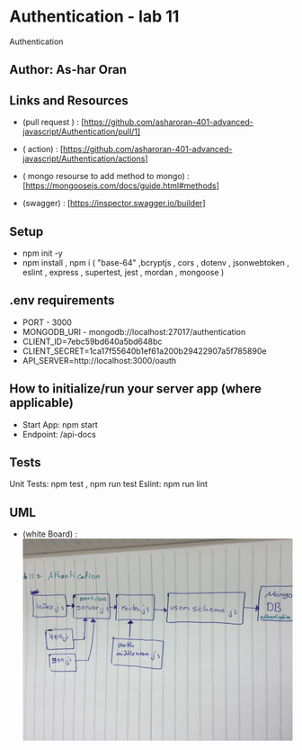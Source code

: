 # Authentication - lab 11

Authentication
## Author: As-har Oran
## Links and Resources
* (pull request ) : [https://github.com/asharoran-401-advanced-javascript/Authentication/pull/1]
* ( action) : [https://github.com/asharoran-401-advanced-javascript/Authentication/actions]

* ( mongo resourse to add method to mongo) : [https://mongoosejs.com/docs/guide.html#methods]

* (swagger) : [https://inspector.swagger.io/builder]
## Setup
- npm init -y
- npm install , npm i
( "base-64" ,bcryptjs , cors ,  dotenv , jsonwebtoken , eslint , express , supertest, jest  , mordan , mongoose )
## .env requirements
- PORT - 3000
- MONGODB_URI - mongodb://localhost:27017/authentication
- CLIENT_ID=7ebc59bd640a5bd648bc
- CLIENT_SECRET=1ca17f55640b1ef61a200b29422907a5f785890e
- API_SERVER=http://localhost:3000/oauth
## How to initialize/run your server app (where applicable)
- Start App: npm start
- Endpoint: /api-docs

## Tests
Unit Tests: npm test , npm run test
Eslint: npm run lint

## UML 
* (white Board) : ![alt test](assets/lab-11-athentication.jpg)
